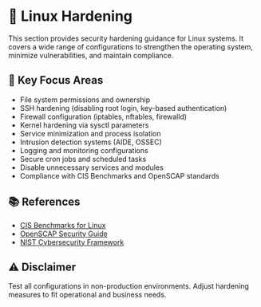 # 🐧 Linux Hardening

This section provides security hardening guidance for Linux systems. It covers a wide range of configurations to strengthen the operating system, minimize vulnerabilities, and maintain compliance.

## 🔐 Key Focus Areas

- File system permissions and ownership
- SSH hardening (disabling root login, key-based authentication)
- Firewall configuration (iptables, nftables, firewalld)
- Kernel hardening via sysctl parameters
- Service minimization and process isolation
- Intrusion detection systems (AIDE, OSSEC)
- Logging and monitoring configurations
- Secure cron jobs and scheduled tasks
- Disable unnecessary services and modules
- Compliance with CIS Benchmarks and OpenSCAP standards

## 📚 References

- [CIS Benchmarks for Linux](https://www.cisecurity.org/cis-benchmarks/)
- [OpenSCAP Security Guide](https://www.open-scap.org/)
- [NIST Cybersecurity Framework](https://www.nist.gov/cyberframework)

## ⚠️ Disclaimer

Test all configurations in non-production environments. Adjust hardening measures to fit operational and business needs.

